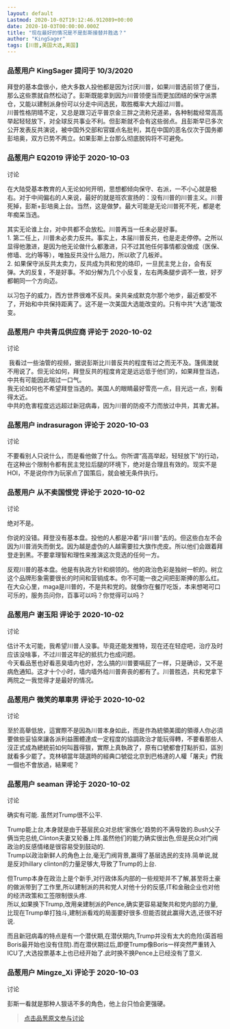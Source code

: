 ```yaml
---
layout: default
Lastmod: 2020-10-02T19:12:46.912089+00:00
date: 2020-10-03T00:00:00.000Z
title: "现在最好的情况是不是彭斯接替并胜选？"
author: "KingSager"
tags: [川普,美国大选,美国]
---
```



### 品葱用户 **KingSager** 提问于 10/3/2020
    
拜登的基本盘很小，绝大多数人投他都是因为讨厌川普，如果川普选前领了便当，那么这些票就自然松动了。彭斯既能拿到因为川普领便当而更加团结的保守派票仓，又能以建制派身份可以分走中间选民，取胜概率大大超过川普。  
川普性格阴晴不定，又总是跟习近平普京金三胖之流称兄道弟，各种制裁经常高高举起轻轻放下，对全球反共事业不利。但彭斯就不会有这些弱点。且彭斯早已多次公开发表反共演说，被中国外交部和官媒点名批判，其在中国的恶名仅次于国务卿彭培奥，双方已势不两立。如果彭斯上台那么彻底脱钩将不可避免。
    
                

### 品葱用户 **EQ2019** 评论于 2020-10-03
讨论

        
在大陆受基本教育的人无论如何开明，思想都倾向保守、右派，一不小心就是极右。对于中间偏右的人来说，最好的就是班农宣扬的：没有川普的川普主义。川普死掉，彭斯+彭培奥上台。当然，这是做梦。最大可能是无论川普死不死，都是老年痴呆当选。  
  
其实无论谁上台，对中共都不会放松。川普再当一任未必是好事。  
1\. 第二任上，川普未必卖力反共。事实上，本届川普反共，也是走走停停。之所以显得他激进，是因为他无论做什么都激进，只不过其他任何事情都没做成（医保、修墙、北约等等），唯独反共没什么阻力，所以砍了几板斧。  
2\. 如果保守派反共太卖力，反共成为共和党的烙印，一旦民主党上台，会有反弹。大的反复，不是好事。不如分解为几个小反复，左右两条腿步调不一致，好歹都朝同一个方向迈。  
  
以习包子的威力，西方世界很难不反共。亲共亲成默克尔那个地步，最近都受不了，开始和中共保持距离了。这不是一次美国大选能改变的。只有中共“大选”能改变。
        
                

### 品葱用户 **中共青瓜供应商** 评论于 2020-10-02
讨论

        
 我看过一些油管的视频，据说彭斯比川普反共的程度有过之而无不及。篷佩澳就不用说了。但无论如何，拜登反共的程度肯定是远远低于他们的，如果拜登当选，中共有可能因此喘过一口气。  
我无论如何也不希望拜登当选的。美国人的眼睛最好雪亮一点，目光远一点，别看得太近。  
中共的危害程度远远超过新冠病毒，因为川普的防疫不力而放过中共，其害尤甚。
        
                

### 品葱用户 **indrasuragon** 评论于 2020-10-03
讨论

        
不要看别人只说什么，而是看他做了什么。你所谓“高高举起，轻轻放下”的行动，在这种出个限制令都有民主党拉后腿的环境下，绝对是合理且有效的。现实不是HOI，不是说你作为玩家点了国策后，就会被无条件执行。
        
                

### 品葱用户 **从不卖国恨党** 评论于 2020-10-02
讨论

        
绝对不是。  
  
你说的没错。拜登没有基本盘。投他的人都是冲着“非川普”去的。但这些白左不会因为川普消失而倒戈。因为越是虚伪的人越需要拉大旗作虎皮。所以他们会跟着拜登走到黑。不要拿理智和理性来推演这次竞选的任何一方。  
  
反观川普的基本盘。他是有执政方针和纲领的。他的政治色彩是独树一帜的。树立这个品牌形象需要很长的时间和营销成本。你不可能一夜之间把彭斯捧的那么红。在大众心里，maga是川普的，不是共和党的。就像你在餐厅吃饭，本来想喝可口可乐的，服务员问你，百事可以吗？你觉得可以吗？
        
                

### 品葱用户 **谢玉阳** 评论于 2020-10-02
讨论

        
估计不太可能，我希望川普人没事。毕竟还能发推特，现在还在轻症吧，治疗及时应该没啥事，不过川普这年纪的抵抗力也成问题。  
今天看品葱也好看恶臭墙内也好，怎么搞的川普要嗝屁了一样，只是确诊，又不是病危通知。这才十个小时，墙内墙外给川普奔丧的都有了。川普胜选，共和党拿下两院之一我觉得才是最好的情况。
        
                

### 品葱用户 **微笑的單車男** 评论于 2020-10-02
讨论

        
至於高舉低放，這實際不是因為川普本身如此，而是作為統領美國的領導人你必須要做些妥協來讓各派利益團體達成一定程度的協調政治才能玩得轉，不要看那些人沒正式成為總統前如何叫囂得狠，實際上真執政了，原有口號都會打點折扣，區別就看多少罷了。克林頓當年競選時的經典口號從北京到巴格達的人權「屠夫」們我一個也不會放過，結果呢？
        
                

### 品葱用户 **seaman** 评论于 2020-10-02
讨论

        
确实有可能. 虽然对Trump很不公平.  
  
Trump能上台,本身就是由于基层民众对总统'家族化'趋势的不满导致的.Bush父子俩当完总统,Clinton夫妻又轮番上阵.虽然他们的能力确实很出色,但是民众对门阀政治的反感情绪是很容易受到鼓动的.  
Trump以政治新鲜人的角色上台,毫无门阀背景,赢得了基层选民的支持.简单说,就是反对hillary clinton的力量足够大,导致了Trump的上台.  
  
但Trump本身在政治上是个新手,对行政体系内部的一些规矩并不了解,甚至将土豪的做派带到了工作里,所以建制派的共和党人对他十分的反感,IT和金融企业也对他的经济政策和工签限制很头疼.  
所以,如果换下Trump,改用亲建制派的Pence,确实更容易凝聚共和党内部的力量,比现在Trump单打独斗,建制派看戏的局面要好很多.但能否就此赢得大选,还很不好说.  
  
而且新冠病毒的特点是有一个潜伏期,在潜伏期内,Trump并没有太大的危险(英首相Boris最开始也没有住院).而在潜伏期过后,即便Trump像Boris一样突然严重转入ICU了,大选投票基本上也已经开始了.此时换不换Pence上已经没有了意义.
        
                

### 品葱用户 **Mingze_Xi** 评论于 2020-10-03
 讨论

        
彭斯一看就是那种人狠话不多的角色，他上台只怕会更强硬。
        
                





> [点击品葱原文参与讨论](https://pincong.rocks/question/31696)

